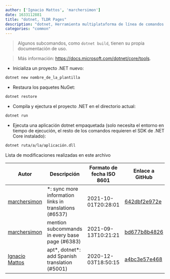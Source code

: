 ```yaml
---
author: ['Ignacio Mattos', 'marchersimon']
date: 1633112881
title: "dotnet, TLDR Pages"
description: "dotnet, Herramienta multiplataforma de línea de comandos para .NET Core."
categories: "common"
---
```

> Algunos subcomandos, como `dotnet build`, tienen su propia documentación de uso.

> Más información: <https://docs.microsoft.com/dotnet/core/tools>.

- Inicializa un proyecto .NET nuevo:

```bash
dotnet new nombre_de_la_plantilla
```

- Restaura los paquetes NuGet:

```bash
dotnet restore
```

- Compila y ejectura el proyecto .NET en el directorio actual:

```bash
dotnet run
```

- Ejecuta una aplicación dotnet empaquetada (solo necesita el entorno en tiempo de ejecución, el resto de los comandos requieren el SDK de .NET Core instalado):

```bash
dotnet ruta/a/la/aplicación.dll
```
Lista de modificaciones realizadas en este archivo


Autor | Descripción | Formato de fecha ISO 8601 | Enlace a GitHub
------|-----|-----|-----
[marchersimon](mailto:50295997+marchersimon@users.noreply.github.com) | *: sync more information links in translations (#6537) | 2021-10-01T20:28:01 | [642dbf2e972e](https://github.com/tldr-pages/tldr/commit/642dbf2e972e388fab8c84ba3b4685fb862b6454)
[marchersimon](mailto:50295997+marchersimon@users.noreply.github.com) | mention subcommands in every base page (#6383) | 2021-09-13T10:21:21 | [bd677b8b4826](https://github.com/tldr-pages/tldr/commit/bd677b8b48260e301fb99fea794f4dc1458d1562)
[Ignacio Mattos](mailto:69126302+Nacho-source@users.noreply.github.com) | apt*, dotnet*: add Spanish translation (#5001) | 2020-12-03T18:50:15 | [a4bc3e57e468](https://github.com/tldr-pages/tldr/commit/a4bc3e57e46863595877b3d92a0ace6cdcff3e54)

